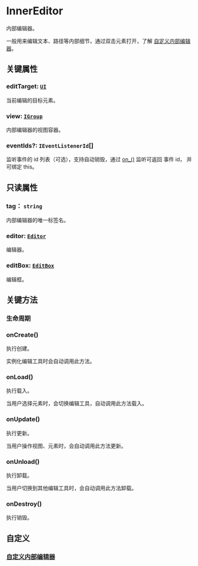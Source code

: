 # InnerEditor

内部编辑器。

一般用来编辑文本、路径等内部细节，通过双击元素打开，了解 [自定义内部编辑器](/plugin/in/editor/editInner/register.md)。

## 关键属性

### editTarget: [`UI`](/reference/display/UI.md)

当前编辑的目标元素。

### view: [`IGroup`](/reference/display/Group.md)

内部编辑器的视图容器。

### eventIds?: `IEventListenerId`[]

监听事件的 id 列表（可选），支持自动销毁，通过 [on\_()](/reference/UI/on.md#on-1) 监听可返回 事件 id， 并可绑定 this。

## 只读属性

### tag： `string`

内部编辑器的唯一标签名。

### editor: [`Editor`](/plugin/in/editor/index.md)

编辑器。

### editBox: [`EditBox`](/plugin/in/editor/EditBox.md)

编辑框。

## 关键方法

### 生命周期

### onCreate()

执行创建。

实例化编辑工具时会自动调用此方法。

### onLoad()

执行载入。

当用户选择元素时，会切换编辑工具，自动调用此方法载入。

### onUpdate()

执行更新。

当用户操作视图、元素时，会自动调用此方法更新。

### onUnload()

执行卸载。

当用户切换到其他编辑工具时，会自动调用此方法卸载。

### onDestroy()

执行销毁。

## 自定义

### [自定义内部编辑器](/plugin/in/editor/editInner/register.md)

<!-- ## API

### [InnerEditor](/api/classes/InnerEditor.md) -->
